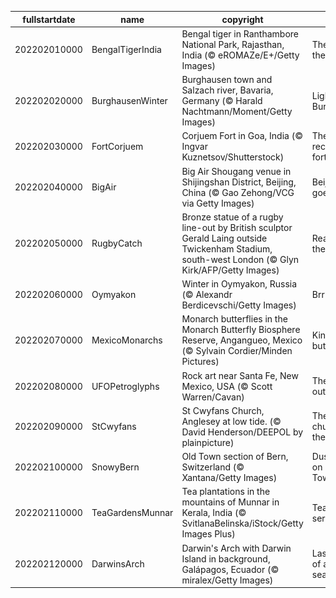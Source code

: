 |fullstartdate|name|copyright|title|image|
|--|--|--|--|--|
202202010000|BengalTigerIndia|Bengal tiger in Ranthambore National Park, Rajasthan, India (© eROMAZe/E+/Getty Images)|The year of the tiger|![](/en-GB/2022/02/202202010000BengalTigerIndia.jpg)|
202202020000|BurghausenWinter|Burghausen town and Salzach river, Bavaria, Germany (© Harald Nachtmann/Moment/Getty Images)|Lighting up Burghausen|![](/en-GB/2022/02/202202020000BurghausenWinter.jpg)|
202202030000|FortCorjuem|Corjuem Fort in Goa, India (© Ingvar Kuznetsov/Shutterstock)|The forest reclaims a fortress|![](/en-GB/2022/02/202202030000FortCorjuem.jpg)|
202202040000|BigAir|Big Air Shougang venue in Shijingshan District, Beijing, China (© Gao Zehong/VCG via Getty Images)|Beijing goes big|![](/en-GB/2022/02/202202040000BigAir.jpg)|
202202050000|RugbyCatch|Bronze statue of a rugby line-out by British sculptor Gerald Laing outside Twickenham Stadium, south-west London (© Glyn Kirk/AFP/Getty Images)|Reach for the sky|![](/en-GB/2022/02/202202050000RugbyCatch.jpg)|
202202060000|Oymyakon|Winter in Oymyakon, Russia (© Alexandr Berdicevschi/Getty Images)|Brrrrrrrr|![](/en-GB/2022/02/202202060000Oymyakon.jpg)|
202202070000|MexicoMonarchs|Monarch butterflies in the Monarch Butterfly Biosphere Reserve, Angangueo, Mexico (© Sylvain Cordier/Minden Pictures)|King of the butterflies|![](/en-GB/2022/02/202202070000MexicoMonarchs.jpg)|
202202080000|UFOPetroglyphs|Rock art near Santa Fe, New Mexico, USA (© Scott Warren/Cavan)|The truth is out there…|![](/en-GB/2022/02/202202080000UFOPetroglyphs.jpg)|
202202090000|StCwyfans|St Cwyfans Church, Anglesey at low tide. (© David Henderson/DEEPOL by plainpicture)|The little church in the sea|![](/en-GB/2022/02/202202090000StCwyfans.jpg)|
202202100000|SnowyBern|Old Town section of Bern, Switzerland (© Xantana/Getty Images)|Dusk falls on Old Town|![](/en-GB/2022/02/202202100000SnowyBern.jpg)|
202202110000|TeaGardensMunnar|Tea plantations in the mountains of Munnar in Kerala, India (© SvitlanaBelinska/iStock/Getty Images Plus)|Tea and serenity|![](/en-GB/2022/02/202202110000TeaGardensMunnar.jpg)|
202202120000|DarwinsArch|Darwin's Arch with Darwin Island in background, Galápagos, Ecuador (© miralex/Getty Images)|Last days of a famous sea arch|![](/en-GB/2022/02/202202120000DarwinsArch.jpg)|
